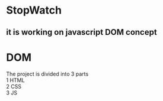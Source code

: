# StopWatch
<h2>it is working on javascript DOM concept</h2>
<h1>DOM</h1>
The project is divided into 3 parts<br>
1 HTML<br>
2 CSS <br>
3 JS <br>

